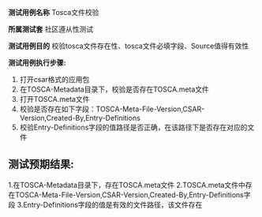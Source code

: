 **测试用例名称**
Tosca文件校验

**所属测试套**
社区遵从性测试

**测试用例目的** 
校验tosca文件存在性、tosca文件必填字段、Source值得有效性

**测试用例执行步骤:** 
1. 打开csar格式的应用包
2. 在TOSCA-Metadata目录下，校验是否存在TOSCA.meta文件
3. 打开TOSCA.meta文件
4. 校验是否存在如下字段：TOSCA-Meta-File-Version,CSAR-Version,Created-By,Entry-Definitions
5. 校验Entry-Definitions字段的值路径是否正确，在该路径下是否存在对应的文件

**测试预期结果:** 
--
1.在TOSCA-Metadata目录下，存在TOSCA.meta文件
2.TOSCA.meta文件中存在TOSCA-Meta-File-Version,CSAR-Version,Created-By,Entry-Definitions字段
3.Entry-Definitions字段的值是有效的文件路径，该文件存在